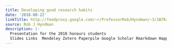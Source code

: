 ```yaml
---
title: Developing good research habits
date: '2018-08-22'
linkTitle: http://feedproxy.google.com/~r/ProfessorRobJHyndman/~3/1B7RzPUXlRs/
source: Rob J Hyndman
description: |-
  Presentation for the 2018 honours students
  Slides Links  Mendeley Zotero Paperpile Google Scholar Rmarkdown Happy git with R Rmarkdown thesis template<img src="http://feeds.feedburner.com/~r/ProfessorRobJHyndman/~4/1B7RzPUXlRs" height="1" width="1" alt=""/>
---
```

